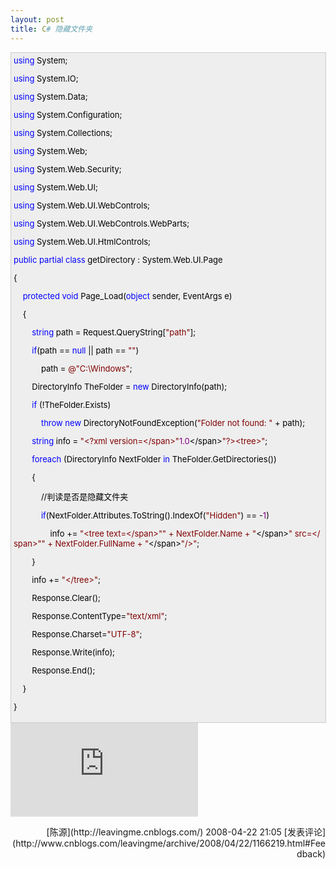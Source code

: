 ```yaml
---
layout: post
title: C# 隐藏文件夹
---
```

<div style="border-right: #cccccc 1px solid; padding-right: 5px; border-top: #cccccc 1px solid; padding-left: 4px; font-size: 13px; padding-bottom: 4px; border-left: #cccccc 1px solid; width: 98%; word-break: break-all; padding-top: 4px; border-bottom: #cccccc 1px solid; background-color: #eeeeee;"><span style="color: #0000ff;">using</span><span style="color: #000000;">&nbsp;System;

</span><span style="color: #0000ff;">using</span><span style="color: #000000;">&nbsp;System.IO;

</span><span style="color: #0000ff;">using</span><span style="color: #000000;">&nbsp;System.Data;

</span><span style="color: #0000ff;">using</span><span style="color: #000000;">&nbsp;System.Configuration;

</span><span style="color: #0000ff;">using</span><span style="color: #000000;">&nbsp;System.Collections;

</span><span style="color: #0000ff;">using</span><span style="color: #000000;">&nbsp;System.Web;

</span><span style="color: #0000ff;">using</span><span style="color: #000000;">&nbsp;System.Web.Security;

</span><span style="color: #0000ff;">using</span><span style="color: #000000;">&nbsp;System.Web.UI;

</span><span style="color: #0000ff;">using</span><span style="color: #000000;">&nbsp;System.Web.UI.WebControls;

</span><span style="color: #0000ff;">using</span><span style="color: #000000;">&nbsp;System.Web.UI.WebControls.WebParts;

</span><span style="color: #0000ff;">using</span><span style="color: #000000;">&nbsp;System.Web.UI.HtmlControls;

</span><span style="color: #0000ff;">public</span><span style="color: #000000;">&nbsp;</span><span style="color: #0000ff;">partial</span><span style="color: #000000;">&nbsp;</span><span style="color: #0000ff;">class</span><span style="color: #000000;">&nbsp;getDirectory&nbsp;:&nbsp;System.Web.UI.Page

{

&nbsp;&nbsp;&nbsp;&nbsp;</span><span style="color: #0000ff;">protected</span><span style="color: #000000;">&nbsp;</span><span style="color: #0000ff;">void</span><span style="color: #000000;">&nbsp;Page_Load(</span><span style="color: #0000ff;">object</span><span style="color: #000000;">&nbsp;sender,&nbsp;EventArgs&nbsp;e)

&nbsp;&nbsp;&nbsp;&nbsp;{

&nbsp;&nbsp;&nbsp;&nbsp;&nbsp;&nbsp;&nbsp;&nbsp;</span><span style="color: #0000ff;">string</span><span style="color: #000000;">&nbsp;path&nbsp;</span><span style="color: #000000;">=</span><span style="color: #000000;">&nbsp;Request.QueryString[</span><span style="color: #800000;">"</span><span style="color: #800000;">path</span><span style="color: #800000;">"</span><span style="color: #000000;">];

&nbsp;&nbsp;&nbsp;&nbsp;&nbsp;&nbsp;&nbsp;&nbsp;</span><span style="color: #0000ff;">if</span><span style="color: #000000;">(path&nbsp;</span><span style="color: #000000;">==</span><span style="color: #000000;">&nbsp;</span><span style="color: #0000ff;">null</span><span style="color: #000000;">&nbsp;</span><span style="color: #000000;">||</span><span style="color: #000000;">&nbsp;path&nbsp;</span><span style="color: #000000;">==</span><span style="color: #000000;">&nbsp;</span><span style="color: #800000;">""</span><span style="color: #000000;">)

&nbsp;&nbsp;&nbsp;&nbsp;&nbsp;&nbsp;&nbsp;&nbsp;&nbsp;&nbsp;&nbsp;&nbsp;path&nbsp;</span><span style="color: #000000;">=</span><span style="color: #000000;">&nbsp;</span><span style="color: #800000;">@"</span><span style="color: #800000;">C:\Windows</span><span style="color: #800000;">"</span><span style="color: #000000;">;&nbsp;&nbsp;&nbsp;&nbsp;&nbsp;&nbsp;&nbsp;

&nbsp;&nbsp;&nbsp;&nbsp;&nbsp;&nbsp;&nbsp;&nbsp;DirectoryInfo&nbsp;TheFolder&nbsp;</span><span style="color: #000000;">=</span><span style="color: #000000;">&nbsp;</span><span style="color: #0000ff;">new</span><span style="color: #000000;">&nbsp;DirectoryInfo(path);

&nbsp;&nbsp;&nbsp;&nbsp;&nbsp;&nbsp;&nbsp;&nbsp;</span><span style="color: #0000ff;">if</span><span style="color: #000000;">&nbsp;(</span><span style="color: #000000;">!</span><span style="color: #000000;">TheFolder.Exists)

&nbsp;&nbsp;&nbsp;&nbsp;&nbsp;&nbsp;&nbsp;&nbsp;&nbsp;&nbsp;&nbsp;&nbsp;</span><span style="color: #0000ff;">throw</span><span style="color: #000000;">&nbsp;</span><span style="color: #0000ff;">new</span><span style="color: #000000;">&nbsp;DirectoryNotFoundException(</span><span style="color: #800000;">"</span><span style="color: #800000;">Folder&nbsp;not&nbsp;found:&nbsp;</span><span style="color: #800000;">"</span><span style="color: #000000;">&nbsp;</span><span style="color: #000000;">+</span><span style="color: #000000;">&nbsp;path);

&nbsp;&nbsp;&nbsp;&nbsp;&nbsp;&nbsp;&nbsp;&nbsp;</span><span style="color: #0000ff;">string</span><span style="color: #000000;">&nbsp;info&nbsp;</span><span style="color: #000000;">=</span><span style="color: #000000;">&nbsp;</span><span style="color: #800000;">"</span><span style="color: #800000;">&lt;?xml&nbsp;version=\</span><span style="color: #800000;">"</span><span style="color: #800080;">1.0</span><span style="color: #000000;">\</span><span style="color: #800000;">"</span><span style="color: #800000;">?&gt;&lt;tree&gt;</span><span style="color: #800000;">"</span><span style="color: #000000;">;

&nbsp;&nbsp;&nbsp;&nbsp;&nbsp;&nbsp;&nbsp;&nbsp;</span><span style="color: #0000ff;">foreach</span><span style="color: #000000;">&nbsp;(DirectoryInfo&nbsp;NextFolder&nbsp;</span><span style="color: #0000ff;">in</span><span style="color: #000000;">&nbsp;TheFolder.GetDirectories())

&nbsp;&nbsp;&nbsp;&nbsp;&nbsp;&nbsp;&nbsp;&nbsp;{

&nbsp;&nbsp;&nbsp;&nbsp;&nbsp;&nbsp;&nbsp;&nbsp;&nbsp;&nbsp;&nbsp;&nbsp;//判读是否是隐藏文件夹

&nbsp;&nbsp;&nbsp;&nbsp;&nbsp;&nbsp;&nbsp;&nbsp;&nbsp;&nbsp;&nbsp;&nbsp;</span><span style="color: #0000ff;">if</span><span style="color: #000000;">(NextFolder.Attributes.ToString().IndexOf(</span><span style="color: #800000;">"</span><span style="color: #800000;">Hidden</span><span style="color: #800000;">"</span><span style="color: #000000;">)&nbsp;</span><span style="color: #000000;">==</span><span style="color: #000000;">&nbsp;</span><span style="color: #000000;">-</span><span style="color: #800080;">1</span><span style="color: #000000;">)

&nbsp;&nbsp;&nbsp;&nbsp;&nbsp;&nbsp;&nbsp;&nbsp;&nbsp;&nbsp;&nbsp;&nbsp;&nbsp;&nbsp;&nbsp;&nbsp;info&nbsp;</span><span style="color: #000000;">+=</span><span style="color: #000000;">&nbsp;</span><span style="color: #800000;">"</span><span style="color: #800000;">&lt;tree&nbsp;text=\</span><span style="color: #800000;">""</span><span style="color: #800000;">&nbsp;+&nbsp;NextFolder.Name&nbsp;+&nbsp;</span><span style="color: #800000;">"</span><span style="color: #000000;">\</span><span style="color: #800000;">"</span><span style="color: #800000;">&nbsp;src=\</span><span style="color: #800000;">""</span><span style="color: #800000;">&nbsp;+&nbsp;NextFolder.FullName&nbsp;+&nbsp;</span><span style="color: #800000;">"</span><span style="color: #000000;">\</span><span style="color: #800000;">"</span><span style="color: #800000;">/&gt;</span><span style="color: #800000;">"</span><span style="color: #000000;">;

&nbsp;&nbsp;&nbsp;&nbsp;&nbsp;&nbsp;&nbsp;&nbsp;}

&nbsp;&nbsp;&nbsp;&nbsp;&nbsp;&nbsp;&nbsp;&nbsp;info&nbsp;</span><span style="color: #000000;">+=</span><span style="color: #000000;">&nbsp;</span><span style="color: #800000;">"</span><span style="color: #800000;">&lt;/tree&gt;</span><span style="color: #800000;">"</span><span style="color: #000000;">;

&nbsp;&nbsp;&nbsp;&nbsp;&nbsp;&nbsp;&nbsp;&nbsp;Response.Clear();

&nbsp;&nbsp;&nbsp;&nbsp;&nbsp;&nbsp;&nbsp;&nbsp;Response.ContentType</span><span style="color: #000000;">=</span><span style="color: #800000;">"</span><span style="color: #800000;">text/xml</span><span style="color: #800000;">"</span><span style="color: #000000;">;

&nbsp;&nbsp;&nbsp;&nbsp;&nbsp;&nbsp;&nbsp;&nbsp;Response.Charset</span><span style="color: #000000;">=</span><span style="color: #800000;">"</span><span style="color: #800000;">UTF-8</span><span style="color: #800000;">"</span><span style="color: #000000;">;

&nbsp;&nbsp;&nbsp;&nbsp;&nbsp;&nbsp;&nbsp;&nbsp;Response.Write(info);

&nbsp;&nbsp;&nbsp;&nbsp;&nbsp;&nbsp;&nbsp;&nbsp;Response.End();

&nbsp;&nbsp;&nbsp;&nbsp;}

}

</span></div>
 ![](http://www.cnblogs.com/leavingme/aggbug/1166219.html)

<div align="right">[陈源](http://leavingme.cnblogs.com/) 2008-04-22 21:05 [发表评论](http://www.cnblogs.com/leavingme/archive/2008/04/22/1166219.html#Feedback)</div>